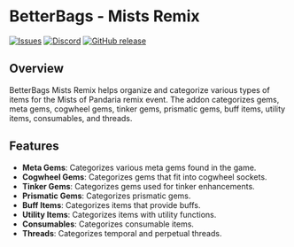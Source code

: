 # BetterBags - Mists Remix

[![Issues](https://img.shields.io/github/issues/wutname1/BetterBags-MistsRemix?style=for-the-badge)](https://github.com/Wutname1/BetterBags-MistsRemix/issues)
[![Discord](https://img.shields.io/discord/265564257347829771.svg?logo=discord&style=for-the-badge)](https://discord.gg/Qc9TRBv)
[![GitHub release](https://img.shields.io/github/release/wutname1/BetterBags-MistsRemix.svg?&style=for-the-badge)](https://www.curseforge.com/wow/addons/betterbags-mists-remix)

## Overview

BetterBags Mists Remix helps organize and categorize various types of items for the Mists of Pandaria remix event. The addon categorizes gems, meta gems, cogwheel gems, tinker gems, prismatic gems, buff items, utility items, consumables, and threads.

## Features

- **Meta Gems**: Categorizes various meta gems found in the game.
- **Cogwheel Gems**: Categorizes gems that fit into cogwheel sockets.
- **Tinker Gems**: Categorizes gems used for tinker enhancements.
- **Prismatic Gems**: Categorizes prismatic gems.
- **Buff Items**: Categorizes items that provide buffs.
- **Utility Items**: Categorizes items with utility functions.
- **Consumables**: Categorizes consumable items.
- **Threads**: Categorizes temporal and perpetual threads.
